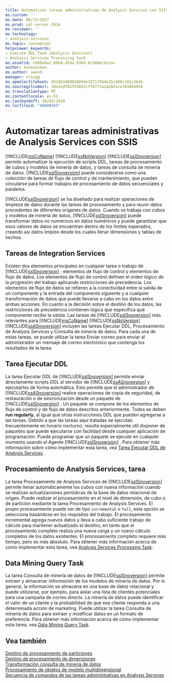 ```yaml
---
title: Automatizar tareas administrativas de Analysis Services con SSIS | Microsoft Docs
ms.custom: ''
ms.date: 06/13/2017
ms.prod: sql-server-2014
ms.reviewer: ''
ms.technology:
- analysis-services
ms.topic: conceptual
helpviewer_keywords:
- Execute DDL Task [Analysis Services]
- Analysis Services Processing task
ms.assetid: e960a9a2-80b4-45da-9369-bc560ecdccac
author: minewiskan
ms.author: owend
manager: craigg
ms.openlocfilehash: d5d1b3d68038843e15717564e25cb88c181c2bda
ms.sourcegitcommit: 3da2edf82763852cff6772a1a282ace3034b4936
ms.translationtype: MT
ms.contentlocale: es-ES
ms.lasthandoff: 10/02/2018
ms.locfileid: "48099265"
---
```

# <a name="automate-analysis-services-administrative-tasks-with-ssis"></a>Automatizar tareas administrativas de Analysis Services con SSIS
  [!INCLUDE[msCoName](../../includes/msconame-md.md)] [!INCLUDE[ssNoVersion](../../includes/ssnoversion-md.md)] [!INCLUDE[ssISnoversion](../../includes/ssisnoversion-md.md)] permite automatizar la ejecución de scripts DDL, tareas de procesamiento de cubos y modelos de minería de datos, y tareas de consulta de minería de datos. [!INCLUDE[ssISnoversion](../../includes/ssisnoversion-md.md)] puede considerarse como una colección de tareas de flujo de control y de mantenimiento, que pueden vincularse para formar trabajos de procesamiento de datos secuenciales y paralelos.  
  
 [!INCLUDE[ssISnoversion](../../includes/ssisnoversion-md.md)] se ha diseñado para realizar operaciones de limpieza de datos durante las tareas de procesamiento y para reunir datos procedentes de diferentes orígenes de datos. Cuando se trabaja con cubos y modelos de minería de datos, [!INCLUDE[ssISnoversion](../../includes/ssisnoversion-md.md)] puede transformar datos no numéricos en datos numéricos y puede garantizar que esos valores de datos se encuentran dentro de los límites esperados, creando así datos limpios desde los cuales llenar dimensiones y tablas de hechos.  
  
## <a name="integration-services-tasks"></a>Tareas de Integration Services  
 Existen dos elementos principales en cualquier tarea o trabajo de [!INCLUDE[ssISnoversion](../../includes/ssisnoversion-md.md)] : elementos de flujo de control y elementos de flujo de datos. Los elementos de flujo de control definen el orden lógico de la progresión del trabajo aplicando restricciones de precedencia. Los elementos de flujo de datos se refieren a la conectividad entre la salida de un componente y la entrada del componente siguiente y a cualquier transformación de datos que puede llevarse a cabo en los datos entre ambas acciones. En cuanto a la decisión sobre el destino de los datos, las restricciones de precedencia contienen lógica que especifica qué componente recibe la salida. Las tareas de [!INCLUDE[ssISnoversion](../../includes/ssisnoversion-md.md)] más relevantes para [!INCLUDE[msCoName](../../includes/msconame-md.md)] [!INCLUDE[ssNoVersion](../../includes/ssnoversion-md.md)] [!INCLUDE[ssASnoversion](../../includes/ssasnoversion-md.md)] incluyen las tareas Ejecutar DDL, Procesamiento de Analysis Services y Consulta de minería de datos. Para cada una de estas tareas, se puede utilizar la tarea Enviar correo para enviar al administrador un mensaje de correo electrónico que contenga los resultados de la tarea.  
  
## <a name="the-execute-ddl-task"></a>Tarea Ejecutar DDL  
 La tarea Ejecutar DDL de [!INCLUDE[ssISnoversion](../../includes/ssisnoversion-md.md)] permite enviar directamente scripts DDL al servidor de [!INCLUDE[ssASnoversion](../../includes/ssasnoversion-md.md)] y ejecutarlos de forma automática. Esto permite que el administrador de [!INCLUDE[ssASnoversion](../../includes/ssasnoversion-md.md)] realice operaciones de copia de seguridad, de restauración o de sincronización desde un paquete de [!INCLUDE[ssISnoversion](../../includes/ssisnoversion-md.md)] . Un paquete se compone de los elementos de flujo de control y de flujo de datos descritos anteriormente. Todos se deben **run regularly**, al igual que otras instrucciones DDL que pueden agregarse a las tareas. Debido a que las tareas aquí tratadas se ejecutan frecuentemente en horario nocturno, resulta especialmente útil disponer de paquetes que puede ejecutarse con facilidad desde cualquier aplicación de programación. Puede programar que un paquete se ejecute en cualquier momento usando el Agente [!INCLUDE[ssISnoversion](../../includes/ssisnoversion-md.md)] . Para obtener más información sobre cómo implementar esta tarea, vea [Tarea Ejecutar DDL de Analysis Services](../../integration-services/control-flow/analysis-services-execute-ddl-task.md).  
  
## <a name="analysis-services-processing-task"></a>Procesamiento de Analysis Services, tarea  
 La tarea Procesamiento de Analysis Services de [!INCLUDE[ssISnoversion](../../includes/ssisnoversion-md.md)] permite llenar automáticamente los cubos con nueva información cuando se realizan actualizaciones periódicas de la base de datos relacional de origen. Puede realizar el procesamiento en el nivel de dimensión, de cubo o de partición mediante la tarea Procesamiento de Analysis Services. El propio procesamiento puede ser de tipo `incremental` o `full`; esta opción se selecciona basándose en los requisitos del trabajo. El procesamiento incremental agrega nuevos datos y lleva a cabo suficiente trabajo de cálculo para mantener actualizado el destino, en tanto que el procesamiento completo realiza una nueva carga y un nuevo cálculo completos de los datos existentes. El procesamiento completo requiere más tiempo, pero es más absoluto. Para obtener más información acerca de cómo implementar esta tarea, vea [Analysis Services Processing Task](../../integration-services/control-flow/analysis-services-processing-task.md).  
  
## <a name="data-mining-query-task"></a>Data Mining Query Task  
 La tarea Consulta de minería de datos de [!INCLUDE[ssISnoversion](../../includes/ssisnoversion-md.md)] permite extraer y almacenar información de los modelos de minería de datos. Por lo general, la información se almacena en una base de datos relacional y puede utilizarse, por ejemplo, para aislar una lista de clientes potenciales para una campaña de correo directo. La minería de datos puede identificar el valor de un cliente y la probabilidad de que ese cliente responda a una determinada acción de marketing. Puede utilizar la tarea Consulta de minería de datos para extraer y modificar datos en un formato de preferencia. Para obtener más información acerca de cómo implementar esta tarea, vea [Data Mining Query Task](../../integration-services/control-flow/data-mining-query-task.md).  
  
## <a name="see-also"></a>Vea también  
 [Destino de procesamiento de particiones](../../integration-services/data-flow/partition-processing-destination.md)   
 [Destino de procesamiento de dimensiones](../../integration-services/data-flow/dimension-processing-destination.md)   
 [Transformación consulta de minería de datos](../../integration-services/data-flow/transformations/data-mining-query-transformation.md)   
 [Procesamiento de objetos de modelo multidimensional](../multidimensional-models/processing-a-multidimensional-model-analysis-services.md)   
 [Secuencia de comandos de las tareas administrativas en Analysis Services](../script-administrative-tasks-in-analysis-services.md)  
  
  
